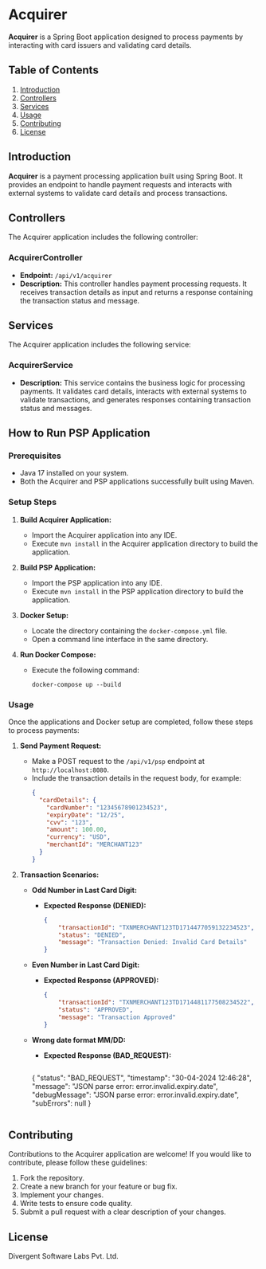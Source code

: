 # Acquirer

**Acquirer** is a Spring Boot application designed to process payments by interacting with card issuers and validating card details.

## Table of Contents 
1. [Introduction](#introduction) 
2. [Controllers](#controllers) 
3. [Services](#services) 
4. [Usage](#usage) 
5. [Contributing](#contributing) 
6. [License](#license)

## Introduction 
**Acquirer** is a payment processing application built using Spring Boot. It provides an endpoint to handle payment requests and interacts with external systems to validate card details and process transactions.

## Controllers 
The Acquirer application includes the following controller:

### AcquirerController
- **Endpoint:** `/api/v1/acquirer` 
- **Description:** This controller handles payment processing requests. It receives transaction details as input and returns a response containing the transaction status and message. 

## Services 
The Acquirer application includes the following service:

### AcquirerService
- **Description:** This service contains the business logic for processing payments. It validates card details, interacts with external systems to validate transactions, and generates responses containing transaction status and messages.

## How to Run PSP Application

### Prerequisites
- Java 17 installed on your system.
- Both the Acquirer and PSP applications successfully built using Maven.

### Setup Steps
1. **Build Acquirer Application:**
   - Import the Acquirer application into any IDE.
   - Execute `mvn install` in the Acquirer application directory to build the application.

2. **Build PSP Application:**
   - Import the PSP application into any IDE.
   - Execute `mvn install` in the PSP application directory to build the application.

3. **Docker Setup:**
   - Locate the directory containing the `docker-compose.yml` file.
   - Open a command line interface in the same directory.

4. **Run Docker Compose:**
   - Execute the following command:
     ```
     docker-compose up --build
     ```

### Usage
Once the applications and Docker setup are completed, follow these steps to process payments:

1. **Send Payment Request:**
   - Make a POST request to the `/api/v1/psp` endpoint at `http://localhost:8080`.
   - Include the transaction details in the request body, for example:
     ```json
     {
       "cardDetails": {
         "cardNumber": "12345678901234523",
         "expiryDate": "12/25",
         "cvv": "123",
         "amount": 100.00,
         "currency": "USD",
         "merchantId": "MERCHANT123"
       }
     }
     ```

2. **Transaction Scenarios:**
   - **Odd Number in Last Card Digit:**
     - **Expected Response (DENIED):**
       ```json
       {
           "transactionId": "TXNMERCHANT123TD1714477059132234523",
           "status": "DENIED",
           "message": "Transaction Denied: Invalid Card Details"
       }
       ```

   - **Even Number in Last Card Digit:**
     - **Expected Response (APPROVED):**
       ```json
       {
           "transactionId": "TXNMERCHANT123TD1714481177508234522",
           "status": "APPROVED",
           "message": "Transaction Approved"
       }
       ```
   - **Wrong date format MM/DD:**    
     - **Expected Response (BAD_REQUEST):**
       ```json
      {
		    "status": "BAD_REQUEST",
		    "timestamp": "30-04-2024 12:46:28",
		    "message": "JSON parse error: error.invalid.expiry.date",
		    "debugMessage": "JSON parse error: error.invalid.expiry.date",
		    "subErrors": null
		}
       ```

## Contributing 
Contributions to the Acquirer application are welcome! If you would like to contribute, please follow these guidelines:

1. Fork the repository. 
2. Create a new branch for your feature or bug fix. 
3. Implement your changes. 
4. Write tests to ensure code quality. 
5. Submit a pull request with a clear description of your changes.

## License 
Divergent Software Labs Pvt. Ltd.
